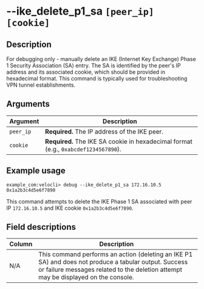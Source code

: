 # --ike_delete_p1_sa `[peer_ip]` `[cookie]`

## Description
For debugging only - manually delete an IKE (Internet Key Exchange) Phase 1 Security Association (SA) entry. The SA is identified by the peer's IP address and its associated cookie, which should be provided in hexadecimal format. This command is typically used for troubleshooting VPN tunnel establishments.

## Arguments
| Argument  | Description                                     |
|-----------|-------------------------------------------------|
| `peer_ip` | **Required.** The IP address of the IKE peer.   |
| `cookie`  | **Required.** The IKE SA cookie in hexadecimal format (e.g., `0xabcdef1234567890`). |

## Example usage
```
example_com:velocli> debug --ike_delete_p1_sa 172.16.10.5 0x1a2b3c4d5e6f7890
```
This command attempts to delete the IKE Phase 1 SA associated with peer IP `172.16.10.5` and IKE cookie `0x1a2b3c4d5e6f7890`.

## Field descriptions
| Column | Description |
|---|---|
| N/A    | This command performs an action (deleting an IKE P1 SA) and does not produce a tabular output. Success or failure messages related to the deletion attempt may be displayed on the console. |